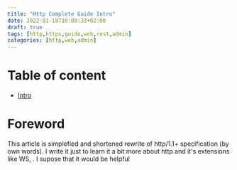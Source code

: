 ```yaml
---
title: "Http Complete Guide Intro"
date: 2022-01-18T10:08:33+02:00
draft: true
tags: [http,https,guide,web,rest,admin]
categories: [http,web,admin]
---
```


# Table of content 
- [Intro](/post/htts-complete-guide-intro)

# Foreword 
This article is simplefied and shortened rewrite of http/1.1+ specification (by own words).
I write it just to learn it a bit more about http and it's extensions like WS, . I supose that it would be helpful

